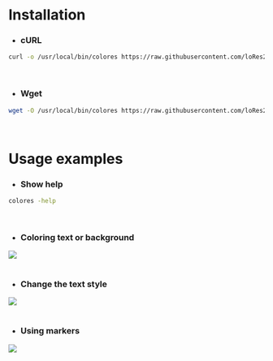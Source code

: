 # Installation
* ### сURL
```bash
curl -o /usr/local/bin/colores https://raw.githubusercontent.com/loRes228/colores/main/colores && chmod +x /usr/local/bin/colores
```
<br>

* ### Wget
```bash
wget -O /usr/local/bin/colores https://raw.githubusercontent.com/loRes228/colores/main/colores && chmod +x /usr/local/bin/colores
```
<br>

# Usage examples
* ### Show help
```bash
colores -help
```
<br>

* ### Coloring text or background
![](https://i.imgur.com/OSKWbns.png)
<br>
<br>

* ### Change the text style
![](https://i.imgur.com/EkjQHf2.gif)
<br>
<br>

* ### Using markers
![](https://i.imgur.com/aSIZrPI.png)
